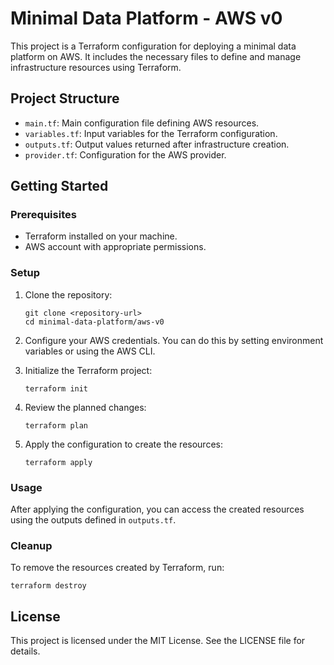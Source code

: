 # Minimal Data Platform - AWS v0

This project is a Terraform configuration for deploying a minimal data platform on AWS. It includes the necessary files to define and manage infrastructure resources using Terraform.

## Project Structure

- `main.tf`: Main configuration file defining AWS resources.
- `variables.tf`: Input variables for the Terraform configuration.
- `outputs.tf`: Output values returned after infrastructure creation.
- `provider.tf`: Configuration for the AWS provider.

## Getting Started

### Prerequisites

- Terraform installed on your machine.
- AWS account with appropriate permissions.

### Setup

1. Clone the repository:
   ```
   git clone <repository-url>
   cd minimal-data-platform/aws-v0
   ```

2. Configure your AWS credentials. You can do this by setting environment variables or using the AWS CLI.

3. Initialize the Terraform project:
   ```
   terraform init
   ```

4. Review the planned changes:
   ```
   terraform plan
   ```

5. Apply the configuration to create the resources:
   ```
   terraform apply
   ```

### Usage

After applying the configuration, you can access the created resources using the outputs defined in `outputs.tf`.

### Cleanup

To remove the resources created by Terraform, run:
```
terraform destroy
```

## License

This project is licensed under the MIT License. See the LICENSE file for details.